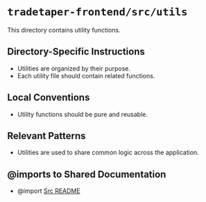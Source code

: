 # `tradetaper-frontend/src/utils`

This directory contains utility functions.

## Directory-Specific Instructions

- Utilities are organized by their purpose.
- Each utility file should contain related functions.

## Local Conventions

- Utility functions should be pure and reusable.

## Relevant Patterns

- Utilities are used to share common logic across the application.

## @imports to Shared Documentation

- @import [Src README](../README.md) 